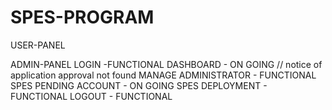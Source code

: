 # SPES-PROGRAM

USER-PANEL


ADMIN-PANEL
LOGIN -FUNCTIONAL
DASHBOARD - ON GOING // notice of application approval not found
MANAGE ADMINISTRATOR - FUNCTIONAL
SPES PENDING ACCOUNT - ON GOING
SPES DEPLOYMENT - FUNCTIONAL
LOGOUT - FUNCTIONAL

